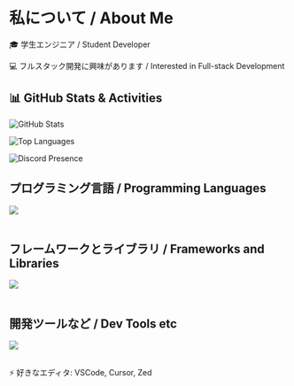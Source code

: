 # 私について / About Me

🎓 学生エンジニア / Student Developer

💻 フルスタック開発に興味があります / Interested in Full-stack Development

## 📊 GitHub Stats & Activities

<!-- GitHubステータス - プライベートリポジトリを含む -->
![GitHub Stats](https://github-readme-stats.vercel.app/api?username=Sangikousenuser&show_icons=true&count_private=true&theme=default)

<!-- 言語使用統計 - プライベートリポジトリを含む -->
![Top Languages](https://github-readme-stats.vercel.app/api/top-langs/?username=Sangikousenuser&layout=compact&count_private=true&include_all_commits=true)

<!-- Discord Status -->
![Discord Presence](https://lanyard-profile-readme.vercel.app/api/934704273579708487)

## プログラミング言語 / Programming Languages

<img src="https://skillicons.dev/icons?i=html,java,js,css,ts,python,swift" /> <br /><br />

## フレームワークとライブラリ / Frameworks and Libraries

<img src="https://skillicons.dev/icons?i=react,express,flask" /> <br /><br />

## 開発ツールなど / Dev Tools etc

<img src="https://skillicons.dev/icons?i=github,vscode,docker,mysql" /> <br /><br />

⚡ 好きなエディタ: VSCode, Cursor, Zed
